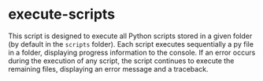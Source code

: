 # execute-scripts

This script is designed to execute all Python scripts stored in a given folder (by default in the `scripts` folder). Each script executes sequentially a py file in a folder, displaying progress information to the console. If an error occurs during the execution of any script, the script continues to execute the remaining files, displaying an error message and a traceback.